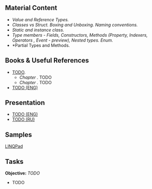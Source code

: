 ## Material Content 
- *Value and Reference Types.*
- *Classes vs Struct. Boxing and Unboxing. Naming conventions.*
- *Static and instance class.*
- *Type members  - Fields, Constructors, Methods (Property, Indexers, Operators , Event - preview), Nested types. Enum.*
- *Partial Types and Methods.

## Books & Useful References 
- [TODO]().
   - *Chapter .* TODO
   - *Chapter .* TODO
- [TODO (ENG)](http://www.rhyous.com/programming-development/csharp-unit-test-tutorial/)

## Presentation 
- [TODO (ENG)]()
- [TODO (RU)]()

## Samples 
[LINQPad]()

## Tasks  
**Objective:** *TODO*
  - TODO

